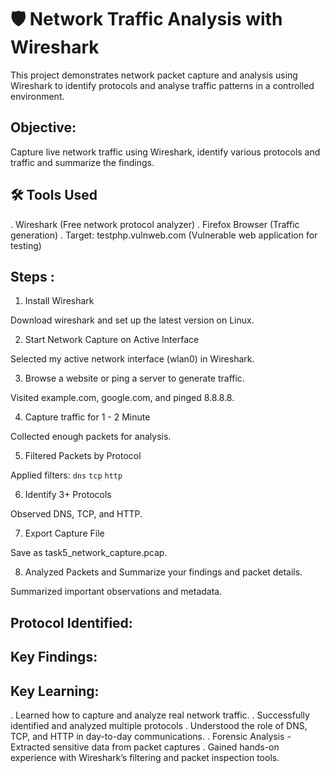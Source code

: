 # 🛡️ Network Traffic Analysis with Wireshark

This project demonstrates network packet capture and analysis using Wireshark to identify protocols and analyse traffic patterns in a controlled environment.

## Objective:

Capture live network traffic using Wireshark, identify various protocols and traffic and summarize the findings.

## 🛠️ Tools Used

. Wireshark (Free network protocol analyzer)
. Firefox Browser (Traffic generation)
. Target: testphp.vulnweb.com (Vulnerable web application for testing)

## Steps :

1. Install Wireshark

Download wireshark and set up the latest version on Linux.

2. Start Network Capture on Active Interface

Selected my active network interface (wlan0) in Wireshark.

3. Browse a website or ping a server to generate traffic.

Visited example.com, google.com, and pinged 8.8.8.8.

4. Capture traffic for 1 - 2 Minute

Collected enough packets for analysis.

5. Filtered Packets by Protocol

Applied filters:
                 ``` dns ```
                 ``` tcp ```
                 ``` http ```

6. Identify 3+ Protocols

Observed DNS, TCP, and HTTP.

7. Export Capture File

Save as task5_network_capture.pcap.

8. Analyzed Packets and Summarize your findings and packet details.

Summarized important observations and metadata.


## Protocol Identified:

## Key Findings:


## Key Learning:

. Learned how to capture and analyze real network traffic.
. Successfully identified and analyzed multiple protocols
. Understood the role of DNS, TCP, and HTTP in day-to-day communications.
. Forensic Analysis - Extracted sensitive data from packet captures
. Gained hands-on experience with Wireshark’s filtering and packet inspection tools.


